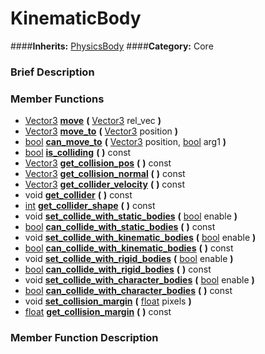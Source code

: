 #  KinematicBody  
####**Inherits:** [PhysicsBody](class_physicsbody)
####**Category:** Core

###  Brief Description  


###  Member Functions 
  * [Vector3](class_vector3)  **[move](#move)**  **(** [Vector3](class_vector3) rel_vec  **)**
  * [Vector3](class_vector3)  **[move&#95;to](#move_to)**  **(** [Vector3](class_vector3) position  **)**
  * [bool](class_bool)  **[can&#95;move&#95;to](#can_move_to)**  **(** [Vector3](class_vector3) position, [bool](class_bool) arg1  **)**
  * [bool](class_bool)  **[is&#95;colliding](#is_colliding)**  **(** **)** const
  * [Vector3](class_vector3)  **[get&#95;collision&#95;pos](#get_collision_pos)**  **(** **)** const
  * [Vector3](class_vector3)  **[get&#95;collision&#95;normal](#get_collision_normal)**  **(** **)** const
  * [Vector3](class_vector3)  **[get&#95;collider&#95;velocity](#get_collider_velocity)**  **(** **)** const
  * void  **[get&#95;collider](#get_collider)**  **(** **)** const
  * [int](class_int)  **[get&#95;collider&#95;shape](#get_collider_shape)**  **(** **)** const
  * void  **[set&#95;collide&#95;with&#95;static&#95;bodies](#set_collide_with_static_bodies)**  **(** [bool](class_bool) enable  **)**
  * [bool](class_bool)  **[can&#95;collide&#95;with&#95;static&#95;bodies](#can_collide_with_static_bodies)**  **(** **)** const
  * void  **[set&#95;collide&#95;with&#95;kinematic&#95;bodies](#set_collide_with_kinematic_bodies)**  **(** [bool](class_bool) enable  **)**
  * [bool](class_bool)  **[can&#95;collide&#95;with&#95;kinematic&#95;bodies](#can_collide_with_kinematic_bodies)**  **(** **)** const
  * void  **[set&#95;collide&#95;with&#95;rigid&#95;bodies](#set_collide_with_rigid_bodies)**  **(** [bool](class_bool) enable  **)**
  * [bool](class_bool)  **[can&#95;collide&#95;with&#95;rigid&#95;bodies](#can_collide_with_rigid_bodies)**  **(** **)** const
  * void  **[set&#95;collide&#95;with&#95;character&#95;bodies](#set_collide_with_character_bodies)**  **(** [bool](class_bool) enable  **)**
  * [bool](class_bool)  **[can&#95;collide&#95;with&#95;character&#95;bodies](#can_collide_with_character_bodies)**  **(** **)** const
  * void  **[set&#95;collision&#95;margin](#set_collision_margin)**  **(** [float](class_float) pixels  **)**
  * [float](class_float)  **[get&#95;collision&#95;margin](#get_collision_margin)**  **(** **)** const

###  Member Function Description  
